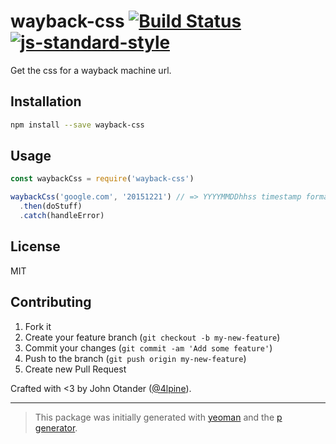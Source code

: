 # wayback-css [![Build Status](https://secure.travis-ci.org/cssstats/wayback-css.svg?branch=master)](https://travis-ci.org/cssstats/wayback-css) [![js-standard-style](https://img.shields.io/badge/code%20style-standard-brightgreen.svg?style=flat)](https://github.com/feross/standard)

Get the css for a wayback machine url.

## Installation

```bash
npm install --save wayback-css
```

## Usage

```javascript
const waybackCss = require('wayback-css')

waybackCss('google.com', '20151221') // => YYYYMMDDhhss timestamp format
  .then(doStuff)
  .catch(handleError)
```

## License

MIT

## Contributing

1. Fork it
2. Create your feature branch (`git checkout -b my-new-feature`)
3. Commit your changes (`git commit -am 'Add some feature'`)
4. Push to the branch (`git push origin my-new-feature`)
5. Create new Pull Request

Crafted with <3 by John Otander ([@4lpine](https://twitter.com/4lpine)).

***

> This package was initially generated with [yeoman](http://yeoman.io) and the [p generator](https://github.com/johnotander/generator-p.git).
